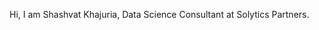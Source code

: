 Hi, 
I am Shashvat Khajuria, Data Science Consultant at Solytics Partners.

<!---
khajuria-solytics/khajuria-solytics is a ✨ special ✨ repository because its `README.md` (this file) appears on your GitHub profile.
You can click the Preview link to take a look at your changes.
--->
